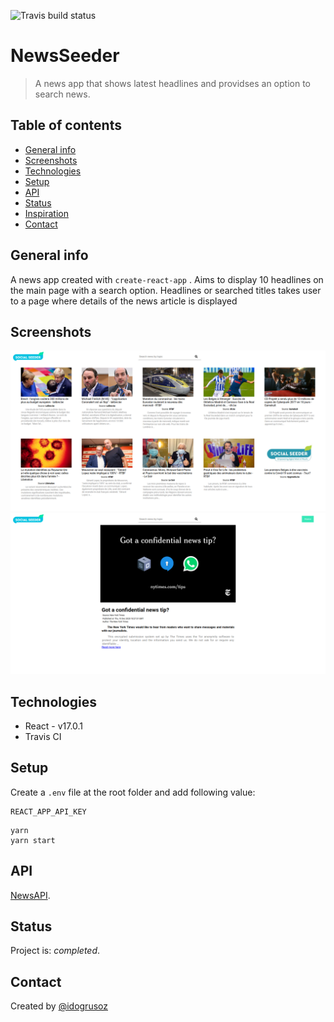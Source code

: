 ![Travis build status](https://travis-ci.com/idogrusoz/social-seeder-assignment.svg?token=Ygmi8pFnudrDvxjusNcz&branch=main)

# NewsSeeder

> A news app that shows latest headlines and providses an option to search news.

## Table of contents

-   [General info](#general-info)
-   [Screenshots](#screenshots)
-   [Technologies](#technologies)
-   [Setup](#setup)
-   [API](#api)
-   [Status](#status)
-   [Inspiration](#inspiration)
-   [Contact](#contact)

## General info

A news app created with `create-react-app` . Aims to display 10 headlines on the main page with a search option. Headlines or searched titles takes user to a page where details of the news article is displayed

## Screenshots

![Example screenshot](./public/ScreenShot4.png)
![Example screenshot](./public/ScreenShot1.png)

## Technologies

-   React - v17.0.1
-   Travis CI

## Setup

Create a `.env` file at the root folder and add following value:

```
REACT_APP_API_KEY
```

```
yarn
yarn start
```

## API

[NewsAPI](https://newsapi.org/).

## Status

Project is: _completed_.

## Contact

Created by [@idogrusoz](https://twitter.com/ibrahimdogrusoz?lang=en)

